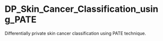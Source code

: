 # DP_Skin_Cancer_Classification_using_PATE
Differentially private skin cancer classification using PATE technique. 
